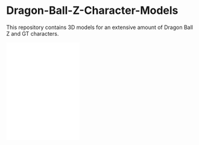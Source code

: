 # Dragon-Ball-Z-Character-Models
This repository contains 3D models for an extensive amount of Dragon Ball Z and GT characters.

<iframe src='//gifs.com/embed/animations-rRxXJ6' frameborder='0' scrolling='no' width='194px' height='260px' style='-webkit-backface-visibility: hidden;-webkit-transform: scale(1);' ></iframe>
